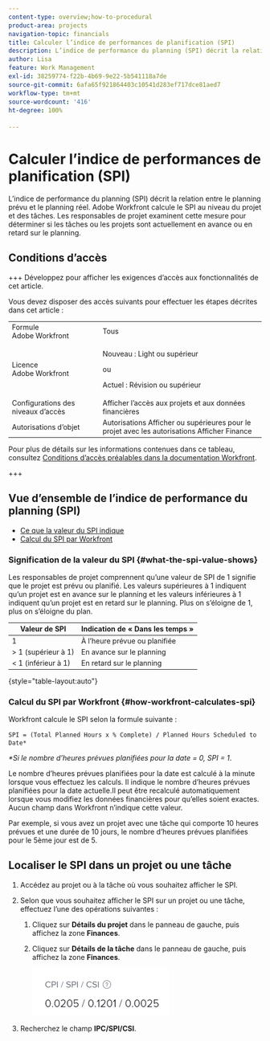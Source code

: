 ```yaml
---
content-type: overview;how-to-procedural
product-area: projects
navigation-topic: financials
title: Calculer l’indice de performances de planification (SPI)
description: L’indice de performance du planning (SPI) décrit la relation entre le planning prévu et le planning réel.
author: Lisa
feature: Work Management
exl-id: 38259774-f22b-4b69-9e22-5b541118a7de
source-git-commit: 6afa65f921864403c10541d283ef717dce81aed7
workflow-type: tm+mt
source-wordcount: '416'
ht-degree: 100%

---
```


# Calculer l’indice de performances de planification (SPI)

<!--
<p data-mc-conditions="QuicksilverOrClassic.Draft mode">(NOTE: Linked to the product. Do not change link.)</p>
-->

L’indice de performance du planning (SPI) décrit la relation entre le planning prévu et le planning réel. Adobe Workfront calcule le SPI au niveau du projet et des tâches. Les responsables de projet examinent cette mesure pour déterminer si les tâches ou les projets sont actuellement en avance ou en retard sur le planning.

## Conditions d’accès

+++ Développez pour afficher les exigences d’accès aux fonctionnalités de cet article.

Vous devez disposer des accès suivants pour effectuer les étapes décrites dans cet article :

<table style="table-layout:auto"> 
 <col> 
 <col> 
 <tbody> 
  <tr> 
   <td role="rowheader">Formule Adobe Workfront</td> 
   <td>Tous</td> 
  </tr> 
  <tr> 
   <td role="rowheader">Licence Adobe Workfront</td> 
   <td>
   <p>Nouveau : Light ou supérieur</p>
   <p>ou</p>
   <p>Actuel : Révision ou supérieur</p></td>  
  </tr> 
  <tr> 
   <td role="rowheader">Configurations des niveaux d’accès</td> 
   <td>Afficher l’accès aux projets et aux données financières</td> 
  </tr> 
  <tr> 
   <td role="rowheader">Autorisations d’objet</td> 
   <td>Autorisations Afficher ou supérieures pour le projet avec les autorisations Afficher Finance</td> 
  </tr> 
 </tbody> 
</table>

Pour plus de détails sur les informations contenues dans ce tableau, consultez [Conditions d’accès préalables dans la documentation Workfront](/help/quicksilver/administration-and-setup/add-users/access-levels-and-object-permissions/access-level-requirements-in-documentation.md).

+++

## Vue d’ensemble de l’indice de performance du planning (SPI)

* [Ce que la valeur du SPI indique](#what-the-spi-value-shows)
* [Calcul du SPI par Workfront](#how-workfront-calculates-spi)

### Signification de la valeur du SPI {#what-the-spi-value-shows}

Les responsables de projet comprennent qu’une valeur de SPI de 1 signifie que le projet est prévu ou planifié. Les valeurs supérieures à 1 indiquent qu’un projet est en avance sur le planning et les valeurs inférieures à 1 indiquent qu’un projet est en retard sur le planning. Plus on s’éloigne de 1, plus on s’éloigne du plan.

| **Valeur de SPI** | **Indication de « Dans les temps »** |
|---|---|
| 1 | À l’heure prévue ou planifiée |
| > 1 (supérieur à 1) | En avance sur le planning |
| &lt; 1 (inférieur à 1) | En retard sur le planning |

{style="table-layout:auto"}

### Calcul du SPI par Workfront  {#how-workfront-calculates-spi}

Workfront calcule le SPI selon la formule suivante :

```
SPI = (Total Planned Hours x % Complete) / Planned Hours Scheduled to Date*
```

*&#42;Si le nombre d’heures prévues planifiées pour la date = 0, SPI = 1*.

Le nombre d’heures prévues planifiées pour la date est calculé à la minute lorsque vous effectuez les calculs. Il indique le nombre d’heures prévues planifiées pour la date actuelle.Il peut être recalculé automatiquement lorsque vous modifiez les données financières pour qu’elles soient exactes. Aucun champ dans Workfront n’indique cette valeur.

Par exemple, si vous avez un projet avec une tâche qui comporte 10 heures prévues et une durée de 10 jours, le nombre d’heures prévues planifiées pour le 5ème jour est de 5. 

## Localiser le SPI dans un projet ou une tâche

1. Accédez au projet ou à la tâche où vous souhaitez afficher le SPI.
1. Selon que vous souhaitez afficher le SPI sur un projet ou une tâche, effectuez l’une des opérations suivantes :

   1. Cliquez sur **Détails du projet** dans le panneau de gauche, puis affichez la zone **Finances**.

   1. Cliquez sur **Détails de la tâche** dans le panneau de gauche, puis affichez la zone **Finances**.

      ![](assets/spi-on-project-nwe.png)

1. Recherchez le champ **IPC/SPI/CSI**.
